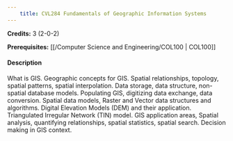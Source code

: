 ```yaml
---
    title: CVL284 Fundamentals of Geographic Information Systems
---
```

**Credits:** 3 (2-0-2)



**Prerequisites:** [[/Computer Science and Engineering/COL100 | COL100]]

#### Description 
What is GIS. Geographic concepts for GIS. Spatial relationships, topology, spatial patterns, spatial interpolation. Data storage, data structure, non-spatial database models. Populating GIS, digitizing data exchange, data conversion. Spatial data models, Raster and Vector data structures and algorithms. Digital Elevation Models (DEM) and their application. Triangulated Irregular Network (TIN) model. GIS application areas, Spatial analysis, quantifying relationships, spatial statistics, spatial search. Decision making in GIS context.